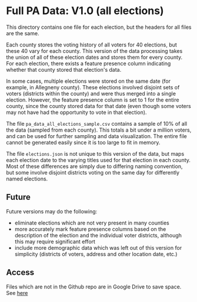 # Full PA Data: V1.0 (all elections)

This directory contains one file for each election, but the headers for all files are the same.

Each county stores the voting history of all voters for 40 elections, but these 40 vary for each county.
This version of the data processing takes the union of all of these election dates and stores them for every county.
For each election, there exists a feature presence column indicating whether that county stored that election's data.

In some cases, multiple elections were stored on the same date (for example, in Allegneny county).
These elections involved disjoint sets of voters (districts within the county) and were thus merged into a single election.
However, the feature presence column is set to 1 for the entire county, since the county stored data for that date
(even though some voters may not have had the opportunity to vote in that election).

The file `pa_data_all_elections_sample.csv` contains a sample of 10\% of all the data (sampled from each county).
This totals a bit under a million voters, and can be used for further sampling and data visualization. The entire file cannot be generated easily since it is too large to fit in memory.

The file `elections.json` is not unique to this version of the data, but maps each election date to the varying titles used for that election in each county.
Most of these differences are simply due to differing naming convention, but some involve disjoint districts voting on the same day for differently named elections.

## Future
Future versions may do the following:
 - eliminate elections which are not very present in many counties
 - more accurately mark feature presence columns based on the description of the election and the individual voter districts, although this may require significant effort
 - include more demographic data which was left out of this version for simplicity (districts of voters, address and other location date, etc.)

## Access
Files which are not in the Github repo are in Google Drive to save space. See [here](https://drive.google.com/drive/folders/1LfXkXtt8WQvSNmtZzysS29DO0yvEy7w-?usp=sharing)